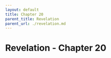```yaml
---
layout: default
title: Chapter 20
parent_title: Revelation
parent_url: ./revelation.md
---
```


# Revelation - Chapter 20
